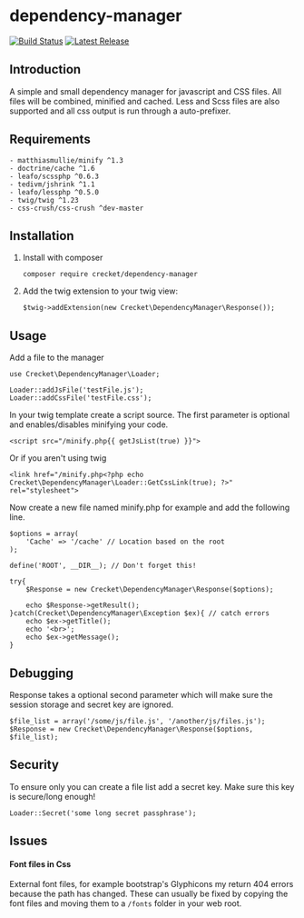 # dependency-manager

[![Build Status](https://travis-ci.org/Crecket/dependency-manager.svg?branch=develop)](https://travis-ci.org/Crecket/dependency-manager) [![Latest Release](https://img.shields.io/github/release/crecket/Dependency-manager.svg)](https://github.com/Crecket/dependency-manager)

## Introduction

A simple and small dependency manager for javascript and CSS files. All files will be combined, minified and cached. Less and Scss files are also supported and all css output is run through a auto-prefixer.

## Requirements

    - matthiasmullie/minify ^1.3
    - doctrine/cache ^1.6
    - leafo/scssphp ^0.6.3
    - tedivm/jshrink ^1.1
    - leafo/lessphp ^0.5.0
    - twig/twig ^1.23
    - css-crush/css-crush ^dev-master

## Installation

1. Install with composer
    
    `composer require crecket/dependency-manager`

2. Add the twig extension to your twig view:

    `$twig->addExtension(new Crecket\DependencyManager\Response());`

## Usage

Add a file to the manager

    use Crecket\DependencyManager\Loader;

    Loader::addJsFile('testFile.js');
    Loader::addCssFile('testFile.css');


In your twig template create a script source. The first parameter is optional and enables/disables minifying your code.

`<script src="/minify.php{{ getJsList(true) }}">`

Or if you aren't using twig

`<link href="/minify.php<?php echo Crecket\DependencyManager\Loader::GetCssLink(true); ?>" rel="stylesheet">`

Now create a new file named minify.php for example and add the following line.


    $options = array(
        'Cache' => '/cache' // Location based on the root
    );
    
    define('ROOT', __DIR__); // Don't forget this! 
    
    try{
        $Response = new Crecket\DependencyManager\Response($options);
        
        echo $Response->getResult();
    }catch(Crecket\DependencyManager\Exception $ex){ // catch errors
        echo $ex->getTitle();
        echo '<br>';
        echo $ex->getMessage();
    }


## Debugging

Response takes a optional second parameter which will make sure the session storage and secret key are ignored.

    $file_list = array('/some/js/file.js', '/another/js/files.js');
    $Response = new Crecket\DependencyManager\Response($options, $file_list);


## Security

To ensure only you can create a file list add a secret key. Make sure this key is secure/long enough!

`Loader::Secret('some long secret passphrase');`

## Issues

#### Font files in Css
External font files, for example bootstrap's Glyphicons my return 404 errors because the path has changed. These can usually be fixed by copying the font files and moving them to a `/fonts` folder in your web root.
